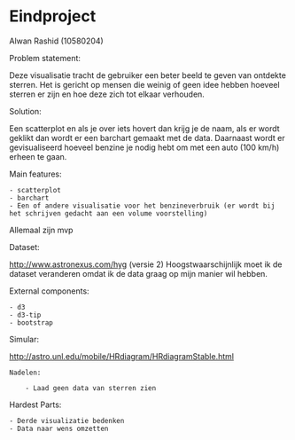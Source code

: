 # Eindproject

Alwan Rashid (10580204)


Problem statement:

Deze visualisatie tracht de gebruiker een beter beeld te geven van ontdekte sterren. Het is gericht op mensen die weinig of geen idee hebben hoeveel sterren er zijn en hoe deze zich tot elkaar verhouden.

Solution:

Een scatterplot en als je over iets hovert dan krijg je de naam, als er wordt geklikt dan wordt er een barchart gemaakt met de data. Daarnaast wordt er gevisualiseerd hoeveel benzine je nodig hebt om met een auto (100 km/h) erheen te gaan.

Main features:

	- scatterplot
	- barchart
	- Een of andere visualisatie voor het benzineverbruik (er wordt bij het schrijven gedacht aan een volume voorstelling)

Allemaal zijn mvp

Dataset:

http://www.astronexus.com/hyg (versie 2)
Hoogstwaarschijnlijk moet ik de dataset veranderen omdat ik de data graag op mijn manier wil hebben.

External components:

	- d3
	- d3-tip
	- bootstrap

Simular:

http://astro.unl.edu/mobile/HRdiagram/HRdiagramStable.html

	Nadelen:

		- Laad geen data van sterren zien


Hardest Parts:

	- Derde visualizatie bedenken
	- Data naar wens omzetten